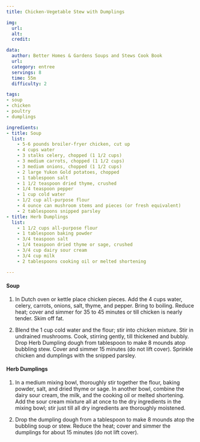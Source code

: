 ```yaml
---
title: Chicken-Vegetable Stew with Dumplings

img:
  url: 
  alt: 
  credit: 

data:
  author: Better Homes & Gardens Soups and Stews Cook Book
  url: 
  category: entree
  servings: 8
  time: 55m
  difficulty: 2

tags:
- soup
- chicken
- poultry
- dumplings

ingredients:
- title: Soup
  list:
    - 5-6 pounds broiler-fryer chicken, cut up
    - 4 cups water
    - 3 stalks celery, chopped (1 1/2 cups)
    - 3 medium carrots, chopped (1 1/2 cups)
    - 3 medium onions, chopped (1 1/2 cups)
    - 2 large Yukon Gold potatoes, chopped
    - 1 tablespoon salt
    - 1 1/2 teaspoon dried thyme, crushed
    - 1/4 teaspoon pepper
    - 1 cup cold water
    - 1/2 cup all-purpose flour
    - 4 ounce can mushroom stems and pieces (or fresh equivalent)
    - 2 tablespoons snipped parsley
- title: Herb Dumplings
  list: 
    - 1 1/2 cups all-purpose flour
    - 1 tablespoon baking powder
    - 3/4 teaspoon salt
    - 1/4 teaspoon dried thyme or sage, crushed
    - 3/4 cup dairy sour cream
    - 3/4 cup milk
    - 2 tablespoons cooking oil or melted shortening

---
```


#### Soup

1. In Dutch oven or kettle place chicken pieces. Add the 4 cups water, celery, carrots, onions, salt, thyme, and pepper. Bring to boiling. Reduce heat; cover and simmer for 35 to 45 minutes or till chicken is nearly tender. Skim off fat.

2. Blend the 1 cup cold water and the flour; stir into chicken mixture. Stir in undrained mushrooms. Cook, stirring gently, till thickened and bubbly. Drop Herb Dumpling dough from tablespoon to make 8 mounds atop bubbling stew. Cover and simmer 15 minutes (do not lift cover). Sprinkle chicken and dumplings with the snipped parsley.

#### Herb Dumplings

1. In a medium mixing bowl, thoroughly stir together the flour, baking powder, salt, and dried thyme or sage. In another bowl, combine the dairy sour cream, the milk, and the cooking oil or melted shortening. Add the sour cream mixture all at once to the dry ingredients in the mixing bowl; stir just till all dry ingredients are thoroughly moistened.

2. Drop the dumpling dough from a tablespoon to make 8 mounds atop the bubbling soup or stew. Reduce the heat; cover and simmer the dumplings for about 15 minutes (do not lift cover).